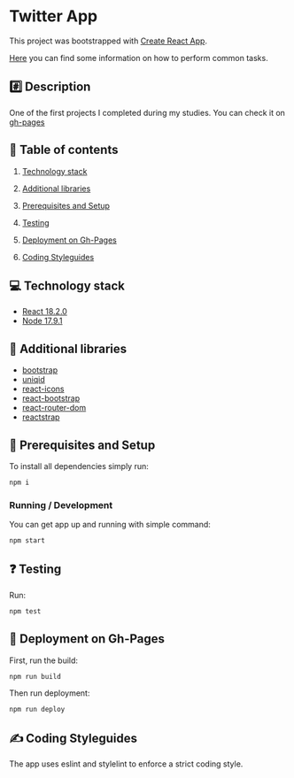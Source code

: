 # Twitter App

This project was bootstrapped with [Create React App](https://github.com/facebookincubator/create-react-app).

[Here](https://github.com/facebookincubator/create-react-app/blob/master/packages/react-scripts/template/README.md) you can find some information on how to perform common tasks.

## :hash: Description

One of the first projects I completed during my studies. You can check it on [gh-pages](https://kuba-kola.github.io/Twitter_app/)

## :blue_book: Table of contents

  1. [Technology stack](#computer-technology-stack)

  2. [Additional libraries](#open_book-additional-libraries)

  3. [Prerequisites and Setup](#wrench-prerequisites-and-setup)

  4. [Testing](#question-testing)

  5. [Deployment on Gh-Pages](#satellite-deployment-on-Gh-Pages)

  6. [Coding Styleguides](#writing_hand-coding-styleguides)

## :computer: Technology stack

- [React 18.2.0](https://reactjs.org/)
- [Node 17.9.1](https://nodejs.org/en/)

## :open_book: Additional libraries

- [bootstrap](https://getbootstrap.com/)
- [uniqid](https://github.com/adamhalasz/uniqid/)
- [react-icons](https://react-icons.github.io/react-icons/)
- [react-bootstrap](https://react-bootstrap.netlify.app/)
- [react-router-dom](https://reacttraining.com/react-router/web/guides/quick-start)
- [reactstrap](https://reactstrap.github.io/?path=/story/home-installation--page)

## :wrench: Prerequisites and Setup

To install all dependencies simply run:

```bash
npm i
```

### Running / Development

You can get app up and running with simple command:

```bash
npm start
```

## :question: Testing

Run:

```bash
npm test
```

## :satellite: Deployment on Gh-Pages

First, run the build:

```bash
npm run build
```

Then run deployment:

```bash
npm run deploy
```


## :writing_hand: Coding Styleguides

The app uses eslint and stylelint to enforce a strict coding style.
